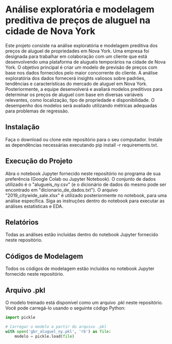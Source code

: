 # Análise exploratória e modelagem preditiva de preços de aluguel na cidade de Nova York
Este projeto consiste na análise exploratória e modelagem preditiva dos preços de aluguel de propriedades em Nova York. Uma empresa foi designada para trabalhar em colaboração com um cliente que está desenvolvendo uma plataforma de aluguéis temporários na cidade de Nova York. O objetivo principal é criar um modelo de previsão de preços com base nos dados fornecidos pelo maior concorrente do cliente. A análise exploratória dos dados fornecerá insights valiosos sobre padrões, tendências e características do mercado de aluguel em Nova York. Posteriormente, a equipe desenvolverá e avaliará modelos preditivos para determinar os preços de aluguel com base em diversas variáveis relevantes, como localização, tipo de propriedade e disponibilidade. O desempenho dos modelos será avaliado utilizando métricas adequadas para problemas de regressão.


## Instalação
Faça o download ou clone este repositório para o seu computador.
Instale as dependências necessárias executando pip install -r requirements.txt.

## Execução do Projeto
Abra o notebook Jupyter fornecido neste repositório no programa de sua preferência (Google Colab ou Jupyter Notebook).
O conjunto de dados utilizado é o "alugueis_ny.csv" (e o dicionário de dados do mesmo pode ser encontrado em "dicionario_de_dados.txt").
O arquivo "2019_citywide_sale.xlsx" é utilizado posteriormente no notebook, para uma análise específica.
Siga as instruções dentro do notebook para executar as análises estatísticas e EDA.

## Relatórios
Todas as análises estão incluídas dentro do notebook Jupyter fornecido neste repositório.

## Códigos de Modelagem
Todos os códigos de modelagem estão incluídos no notebook Jupyter fornecido neste repositório.

## Arquivo .pkl
O modelo treinado está disponível como um arquivo .pkl neste repositório. Você pode carregá-lo usando o seguinte código Python:

```python
import pickle

# Carregar o modelo a partir do arquivo .pkl
with open('gbr_aluguel_ny.pkl', 'rb') as file:
    modelo = pickle.load(file)
```
